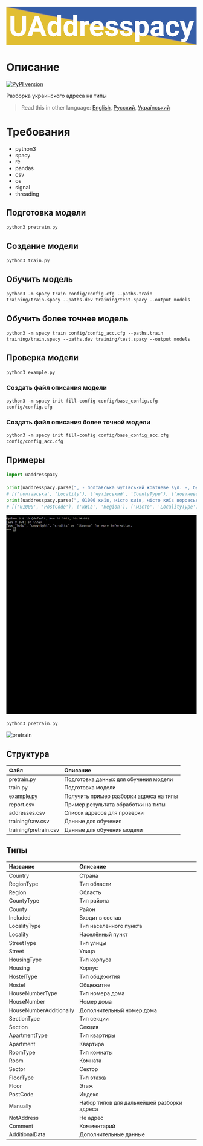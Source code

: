 ![header](doc/header.png)
# Описание
[![PyPI version](https://badge.fury.io/py/uaddresspacy.svg)](https://badge.fury.io/py/uaddress)

Разборка украинского адреса на типы

> Read this in other language: [English](README.en.md), [Русский](README.md), [Український](README.ua.md)

# Требования
* python3
* spacy
* re
* pandas
* csv
* os
* signal
* threading

## Подготовка модели
```shell
python3 pretrain.py
```

## Создание модели
```shell
python3 train.py
```

## Обучить модель
```shell
python3 -m spacy train config/config.cfg --paths.train training/train.spacy --paths.dev training/test.spacy --output models
```

## Обучить более точнее модель
```shell
python3 -m spacy train config/config_acc.cfg --paths.train training/train.spacy --paths.dev training/test.spacy --output models
```

## Проверка модели
```shell
python3 example.py
```

### Создать файл описания модели
```shell
python3 -m spacy init fill-config config/base_config.cfg config/config.cfg
```

### Создать файл описания более точной модели
```shell
python3 -m spacy init fill-config config/base_config_acc.cfg config/config_acc.cfg
```

## Примеры
```python
import uaddresspacy

print(uaddresspacy.parse(", - полтавська чутівський жовтневе вул. -, буд. -, кв.,"))
# [('полтавська', 'Locality'), ('чутівський', 'CountyType'), ('жовтневе', 'Locality'), ('вул.', 'StreetType'), ('буд.', 'HouseNumberType'), ('кв.', 'ApartmentType')]
print(uaddresspacy.parse(", 01000 київ, місто київ, місто київ воровського, буд. 43-б, кв. 14,"))
# [('01000', 'PostCode'), ('київ', 'Region'), ('місто', 'LocalityType'), ('київ', 'Locality'), ('воровського', 'Street'), ('буд.', 'HouseNumberType'), ('43-б', 'HouseNumber'), ('кв.', 'ApartmentType'), ('14', 'Apartment')]
```
![use](doc/use.gif)

```sh
python3 pretrain.py
```
![pretrain](doc/pretrain.gif)

## Структура
| Файл                      | Описание                                      |
| :-------------            | :-------------                                |
| pretrain.py               | Подготовка данных для обучения модели         |
| train.py                  | Подготовка модели                             |
| example.py                | Получить пример разборки адреса на типы       |
| report.csv                | Пример результата обработки на типы           |
| addresses.csv             | Список адресов для проверки                   |
| training/raw.csv          | Данные для обучения                           |
| training/pretrain.csv     | Данные для обучения модели                    |

## Типы
| Название                  | Описание                                      |
| :-------------            | :-------------                                |
| Country                   | Страна                                        |
| RegionType                | Тип области                                   |
| Region                    | Область                                       |
| CountyType                | Тип района                                    |
| County                    | Район                                         |
| Included                  | Входит в состав                               |
| LocalityType              | Тип населённого пункта                        |
| Locality                  | Населённый пункт                              |
| StreetType                | Тип улицы                                     |
| Street                    | Улица                                         |
| HousingType               | Тип корпуса                                   |
| Housing                   | Корпус                                        |
| HostelType                | Тип общежития                                 |
| Hostel                    | Общежитие                                     |
| HouseNumberType           | Тип номера дома                               |
| HouseNumber               | Номер дома                                    |
| HouseNumberAdditionally   | Дополнительный номер дома                     |
| SectionType               | Тип секции                                    |
| Section                   | Секция                                        |
| ApartmentType             | Тип квартиры                                  |
| Apartment                 | Квартира                                      |
| RoomType                  | Тип комнаты                                   |
| Room                      | Комната                                       |
| Sector                    | Сектор                                        |
| FloorType                 | Тип этажа                                     |
| Floor                     | Этаж                                          |
| PostCode                  | Индекс                                        |
| Manually                  | Набор типов для дальнейшей разборки адреса    |
| NotAddress                | Не адрес                                      |
| Comment                   | Комментарий                                   |
| AdditionalData            | Дополнительные данные                         |
